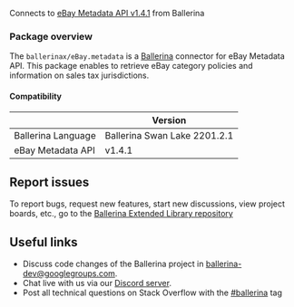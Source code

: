 Connects to [eBay Metadata API v1.4.1](https://developer.ebay.com) from Ballerina

### Package overview
The `ballerinax/eBay.metadata` is a [Ballerina](https://ballerina.io/) connector for eBay Metadata API.
This package enables to retrieve eBay category policies and information on sales tax jurisdictions.

#### Compatibility
|                                   | Version                       |
|-----------------------------------|-------------------------------|
| Ballerina Language                | Ballerina Swan Lake 2201.2.1    |
| eBay Metadata API                 | v1.4.1                        |

## Report issues
To report bugs, request new features, start new discussions, view project boards, etc., go to the [Ballerina Extended Library repository](https://github.com/ballerina-platform/ballerina-extended-library)

## Useful links
- Discuss code changes of the Ballerina project in [ballerina-dev@googlegroups.com](mailto:ballerina-dev@googlegroups.com).
- Chat live with us via our [Discord server](https://discord.gg/ballerinalang).
- Post all technical questions on Stack Overflow with the [#ballerina](https://stackoverflow.com/questions/tagged/ballerina) tag
